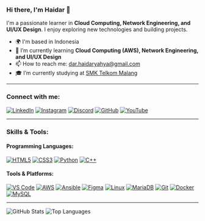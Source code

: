 ### Hi there, I'm Haidar 👋

I'm a passionate learner in **Cloud Computing, Network Engineering, and UI/UX Design**. I enjoy exploring new technologies and building projects.

- 🌍 I'm based in Indonesia
- 🌱 I’m currently learning **Cloud Computing (AWS), Network Engineering, and UI/UX Design**
- 📫 How to reach me: dar.haidaryahya@gmail.com
- 🎓 I’m currently studying at [SMK Telkom Malang](https://smktelkom-mlg.sch.id/)

---

### Connect with me:
[![LinkedIn](https://img.shields.io/badge/LinkedIn-%230077B5.svg?&style=for-the-badge&logo=linkedin&logoColor=white)](https://www.linkedin.com/in/haidaryahyaadarisees/)
[![Instagram](https://img.shields.io/badge/Instagram-%23E4405F.svg?&style=for-the-badge&logo=instagram&logoColor=white)](https://www.instagram.com/darisee_/)
[![Discord](https://img.shields.io/badge/Discord-%237289DA.svg?&style=for-the-badge&logo=discord&logoColor=white)](https://discord.com/users/700702023548665907darisee_)
[![GitHub](https://img.shields.io/badge/GitHub-%23181717.svg?&style=for-the-badge&logo=github&logoColor=white)](https://github.com/darisees)
[![YouTube](https://img.shields.io/badge/YouTube-FF0000?style=for-the-badge&logo=youtube&logoColor=white)](https://www.youtube.com/@dariseee)

---

### Skills & Tools:
#### Programming Languages:
[![HTML5](https://img.shields.io/badge/HTML5-E34F26?style=for-the-badge&logo=html5&logoColor=white)](https://developer.mozilla.org/en-US/docs/Web/HTML)
[![CSS3](https://img.shields.io/badge/CSS3-1572B6?style=for-the-badge&logo=css3&logoColor=white)](https://developer.mozilla.org/en-US/docs/Web/CSS)
[![Python](https://img.shields.io/badge/Python-3776AB?style=for-the-badge&logo=python&logoColor=white)](https://www.python.org/)
[![C++](https://img.shields.io/badge/C++-00599C?style=for-the-badge&logo=c%2B%2B&logoColor=white)](https://isocpp.org/)

#### Tools & Platforms:
[![VS Code](https://img.shields.io/badge/VS%20Code-007ACC?style=for-the-badge&logo=visualstudiocode&logoColor=white)](https://code.visualstudio.com/)
[![AWS](https://img.shields.io/badge/AWS-232F3E?style=for-the-badge&logo=amazonaws&logoColor=white)](https://aws.amazon.com/)
[![Ansible](https://img.shields.io/badge/Ansible-EE0000?style=for-the-badge&logo=ansible&logoColor=white)](https://www.ansible.com/)
[![Figma](https://img.shields.io/badge/Figma-F24E1E?style=for-the-badge&logo=figma&logoColor=white)](https://www.figma.com/)
[![Linux](https://img.shields.io/badge/Linux-FCC624?style=for-the-badge&logo=linux&logoColor=black)](https://www.linux.org/)
[![MariaDB](https://img.shields.io/badge/MariaDB-003545?style=for-the-badge&logo=mariadb&logoColor=white)](https://mariadb.org/)
[![Git](https://img.shields.io/badge/Git-F05032?style=for-the-badge&logo=git&logoColor=white)](https://git-scm.com/)
[![Docker](https://img.shields.io/badge/Docker-2496ED?style=for-the-badge&logo=docker&logoColor=white)](https://www.docker.com/)
[![MySQL](https://img.shields.io/badge/MySQL-4479A1?style=for-the-badge&logo=mysql&logoColor=white)](https://www.mysql.com/)

---

![GitHub Stats](https://github-readme-stats.vercel.app/api?username=darisees&show_icons=true&theme=tokyonight)
![Top Languages](https://github-readme-stats.vercel.app/api/top-langs/?username=darisees&layout=compact&theme=tokyonight)
